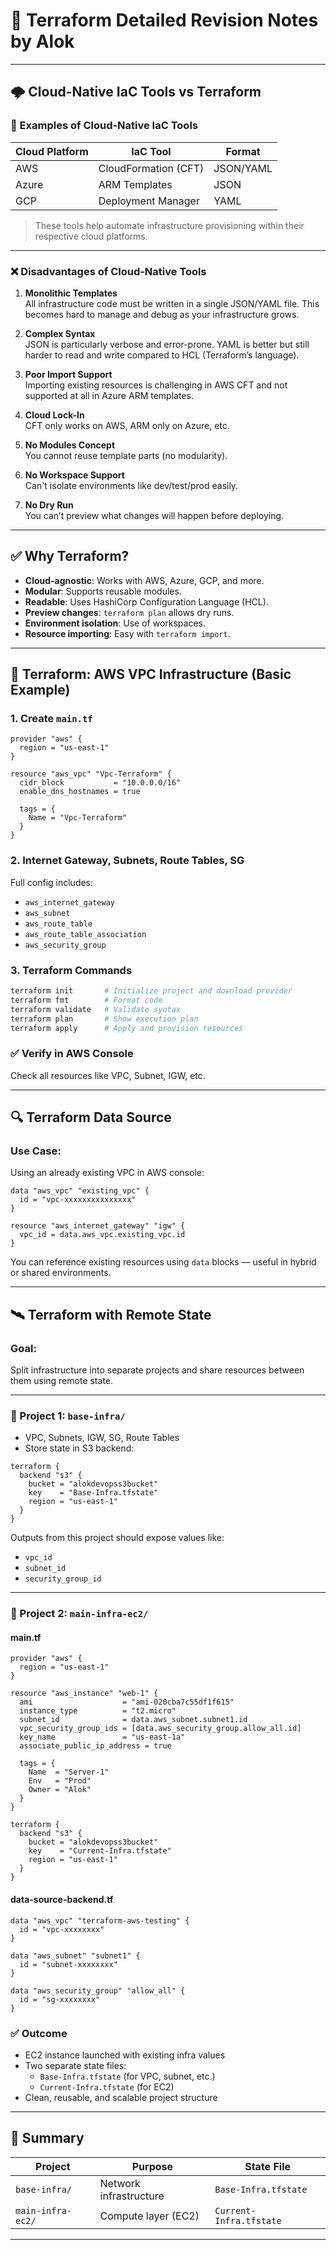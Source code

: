 
# 📘 Terraform Detailed Revision Notes by Alok

---

## 🌩️ Cloud-Native IaC Tools vs Terraform

### 🧰 Examples of Cloud-Native IaC Tools
| Cloud Platform | IaC Tool             | Format      |
|----------------|----------------------|-------------|
| AWS            | CloudFormation (CFT) | JSON/YAML   |
| Azure          | ARM Templates        | JSON        |
| GCP            | Deployment Manager   | YAML        |

> These tools help automate infrastructure provisioning within their respective cloud platforms.

---

### ❌ Disadvantages of Cloud-Native Tools

1. **Monolithic Templates**  
   All infrastructure code must be written in a single JSON/YAML file. This becomes hard to manage and debug as your infrastructure grows.

2. **Complex Syntax**  
   JSON is particularly verbose and error-prone. YAML is better but still harder to read and write compared to HCL (Terraform’s language).

3. **Poor Import Support**  
   Importing existing resources is challenging in AWS CFT and not supported at all in Azure ARM templates.

4. **Cloud Lock-In**  
   CFT only works on AWS, ARM only on Azure, etc.

5. **No Modules Concept**  
   You cannot reuse template parts (no modularity).

6. **No Workspace Support**  
   Can't isolate environments like dev/test/prod easily.

7. **No Dry Run**  
   You can’t preview what changes will happen before deploying.

---

## ✅ Why Terraform?

- **Cloud-agnostic**: Works with AWS, Azure, GCP, and more.
- **Modular**: Supports reusable modules.
- **Readable**: Uses HashiCorp Configuration Language (HCL).
- **Preview changes**: `terraform plan` allows dry runs.
- **Environment isolation**: Use of workspaces.
- **Resource importing**: Easy with `terraform import`.

---

## 🚀 Terraform: AWS VPC Infrastructure (Basic Example)

### 1. Create `main.tf`

```hcl
provider "aws" {
  region = "us-east-1"
}

resource "aws_vpc" "Vpc-Terraform" {
  cidr_block           = "10.0.0.0/16"
  enable_dns_hostnames = true

  tags = {
    Name = "Vpc-Terraform"
  }
}
```

### 2. Internet Gateway, Subnets, Route Tables, SG

Full config includes:
- `aws_internet_gateway`
- `aws_subnet`
- `aws_route_table`
- `aws_route_table_association`
- `aws_security_group`

### 3. Terraform Commands

```bash
terraform init       # Initialize project and download provider
terraform fmt        # Format code
terraform validate   # Validate syntax
terraform plan       # Show execution plan
terraform apply      # Apply and provision resources
```

### ✅ Verify in AWS Console

Check all resources like VPC, Subnet, IGW, etc.

---

## 🔍 Terraform Data Source

### Use Case:
Using an already existing VPC in AWS console:

```hcl
data "aws_vpc" "existing_vpc" {
  id = "vpc-xxxxxxxxxxxxxxx"
}

resource "aws_internet_gateway" "igw" {
  vpc_id = data.aws_vpc.existing_vpc.id
}
```

You can reference existing resources using `data` blocks — useful in hybrid or shared environments.

---

## 🛰️ Terraform with Remote State

### Goal:
Split infrastructure into separate projects and share resources between them using remote state.

---

### 🧱 Project 1: `base-infra/`

- VPC, Subnets, IGW, SG, Route Tables
- Store state in S3 backend:

```hcl
terraform {
  backend "s3" {
    bucket = "alokdevopss3bucket"
    key    = "Base-Infra.tfstate"
    region = "us-east-1"
  }
}
```

Outputs from this project should expose values like:
- `vpc_id`
- `subnet_id`
- `security_group_id`

---

### 🚀 Project 2: `main-infra-ec2/`

#### main.tf

```hcl
provider "aws" {
  region = "us-east-1"
}

resource "aws_instance" "web-1" {
  ami                    = "ami-020cba7c55df1f615"
  instance_type          = "t2.micro"
  subnet_id              = data.aws_subnet.subnet1.id
  vpc_security_group_ids = [data.aws_security_group.allow_all.id]
  key_name               = "us-east-1a"
  associate_public_ip_address = true

  tags = {
    Name  = "Server-1"
    Env   = "Prod"
    Owner = "Alok"
  }
}

terraform {
  backend "s3" {
    bucket = "alokdevopss3bucket"
    key    = "Current-Infra.tfstate"
    region = "us-east-1"
  }
}
```

#### data-source-backend.tf

```hcl
data "aws_vpc" "terraform-aws-testing" {
  id = "vpc-xxxxxxxx"
}

data "aws_subnet" "subnet1" {
  id = "subnet-xxxxxxxx"
}

data "aws_security_group" "allow_all" {
  id = "sg-xxxxxxxx"
}
```

### ✅ Outcome

- EC2 instance launched with existing infra values
- Two separate state files:
  - `Base-Infra.tfstate` (for VPC, subnet, etc.)
  - `Current-Infra.tfstate` (for EC2)
- Clean, reusable, and scalable project structure

---

## 🧠 Summary

| Project         | Purpose               | State File               |
|----------------|------------------------|---------------------------|
| `base-infra/`   | Network infrastructure | `Base-Infra.tfstate`      |
| `main-infra-ec2/` | Compute layer (EC2)    | `Current-Infra.tfstate`   |

---


